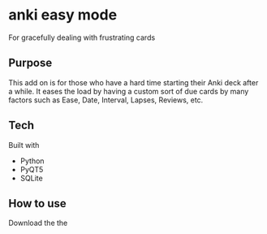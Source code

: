 # anki easy mode
For gracefully dealing with frustrating cards

## Purpose
This add on is for those who have a hard time starting their Anki deck after a while. It eases the load by having a custom sort of due cards by many factors such as Ease, Date, Interval, Lapses, Reviews, etc.

## Tech
Built with
* Python
* PyQT5
* SQLite

## How to use
Download the the 
